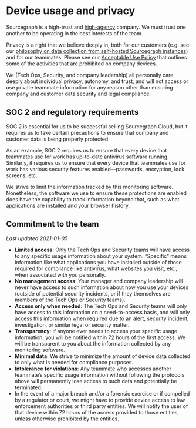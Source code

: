 # Device usage and privacy

Sourcegraph is a high-trust and [high-agency](../../../company-info-and-process/values/index.md#high-agency) company. We must trust one another to be operating in the best interests of the team.

Privacy is a right that we believe deeply in, both for our customers (e.g. see our [philosophy on data collection from self-hosted Sourcegraph instances](https://docs.sourcegraph.com/dev/background-information/adding_ping_data#ping-philosophy)) and for our teammates. Please see our [Acceptable Use Policy](../../../company-info-and-process/policies/acceptable-use-policy.md) that outlines some of the activities that are prohibited on company devices.

We (Tech Ops, Security, and company leadership) all personally care deeply about individual privacy, autonomy, and trust, and will not access or use private teammate information for any reason other than ensuring company and customer data security and legal compliance.

## SOC 2 and regulatory requirements

SOC 2 is essential for us to be successful selling Sourcegraph Cloud, but it requires us to take certain precautions to ensure that company and customer data is being properly protected.

As an example, SOC 2 requires us to ensure that every device that teammates use for work has up-to-date antivirus software running. Similarly, it requires us to ensure that every device that teammates use for work has various security features enabled—passwords, encryption, lock screens, etc.

We strive to limit the information tracked by this monitoring software. Nonetheless, the software we use to ensure these protections are enabled does have the capability to track information beyond that, such as what applications are installed and your browser history.

## Commitment to the team

_Last updated 2021-01-05_

- **Limited access**: Only the Tech Ops and Security teams will have access to any specific usage information about your system. “Specific” means information like what applications you have installed outside of those required for compliance like antivirus, what websites you visit, etc., when associated with you personally.
- **No management access**: Your manager and company leadership will never have access to such information about how you use your devices (outside of potential security incidents, or if they themselves are members of the Tech Ops or Security teams).
- **Access only when needed**: The Tech Ops and Security teams will only have access to this information on a need-to-access basis, and will only access this information when required due to an alert, security incident, investigation, or similar legal or security matter.
- **Transparency**: If anyone ever needs to access your specific usage information, you will be notified within 72 hours of the first access. We will be transparent to you about the information collected by any monitoring software.
- **Minimal data**: We strive to minimize the amount of device data collected to only what is needed for compliance purposes.
- **Intolerance for violations**: Any teammate who accesses another teammate’s specific usage information without following the protocols above will permanently lose access to such data and potentially be terminated.
- In the event of a major breach and/or a forensic exercise or if compelled by a regulator or court, we might have to provide device access to law enforcement authorities or third party entities. We will notify the user of that device within 72 hours of the access provided to those entities, unless otherwise prohibited by the entities.
